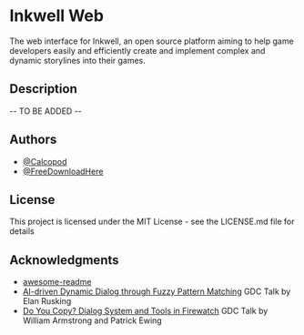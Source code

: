 # Inkwell Web

The web interface for Inkwell, an open source platform aiming to help game developers easily and efficiently create and implement complex and dynamic storylines into their games.

## Description

-- TO BE ADDED --

## Authors

* [@Calcopod](https://github.com/CalcoDev)
* [@FreeDownloadHere](https://github.com/freedownloadhere)

## License

This project is licensed under the MIT License - see the LICENSE.md file for details

## Acknowledgments

* [awesome-readme](https://github.com/matiassingers/awesome-readme)
* [AI-driven Dynamic Dialog through Fuzzy Pattern Matching](https://www.youtube.com/watch?v=tAbBID3N64A) GDC Talk by Elan Rusking
* [Do You Copy? Dialog System and Tools in Firewatch](https://www.youtube.com/watch?v=wj-2vbiyHnI) GDC Talk by William Armstrong and Patrick Ewing
